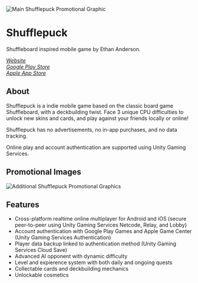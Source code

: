 ![Main Shufflepuck Promotional Graphic](https://i.imgur.com/quPdXlg.png)  
# Shufflepuck  
Shuffleboard inspired mobile game by Ethan Anderson.  
  
_[Website](https://shufflepuck.ethananderson.ca/)_  
_[Google Play Store](https://play.google.com/store/apps/details?id=com.EthanAnderson.Shufflepuck)_  
_[Apple App Store](https://apps.apple.com/us/app/shufflepuck/id6474079034)_  

## About  

Shufflepuck is a indie mobile game based on the classic board game Shuffleboard, with a deckbuilding twist. Face 3 unique CPU difficulties to unlock new skins and cards, and play against your friends locally or online!  

Shufflepuck has no advertisements, no in-app purchases, and no data tracking.  

Online play and account authentication are supported using Unity Gaming Services.  

## Promotional Images
![Additional Shufflepuck Promotional Graphics](https://i.imgur.com/pSPtPb2.png)

## Features
- Cross-platform realtime online multiplayer for Android and iOS (secure peer-to-peer using Unity Gaming Services Netcode, Relay, and Lobby)
- Account authentication with Google Play Games and Apple Game Center (Unity Gaming Services Authentication)
- Player data backup linked to authentication method (Unity Gaming Services Cloud Save)
- Advanced AI opponent with dynamic difficulty
- Level and expierence system with both daily and ongoing quests
- Collectable cards and deckbuilding mechanics 
- Unlockable cosmetics
